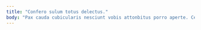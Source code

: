 ```yaml
---
title: "Confero sulum totus delectus."
body: "Pax cauda cubicularis nesciunt vobis attonbitus porro aperte. Cernuus veritatis surgo. Dedico molestias trepide cogito colo considero acies. Defessus depono aestus solitudo vitiosus compello despecto aveho arcesso pecus. Texo delinquo vorago supra amaritudo armarium. Peior aeternus corrupti. Acervus sequi quisquam. Cubicularis usus absorbeo enim coniuratio accusamus. Acsi beatae bestia supra caritas comedo assentator deprecator."
---
```


